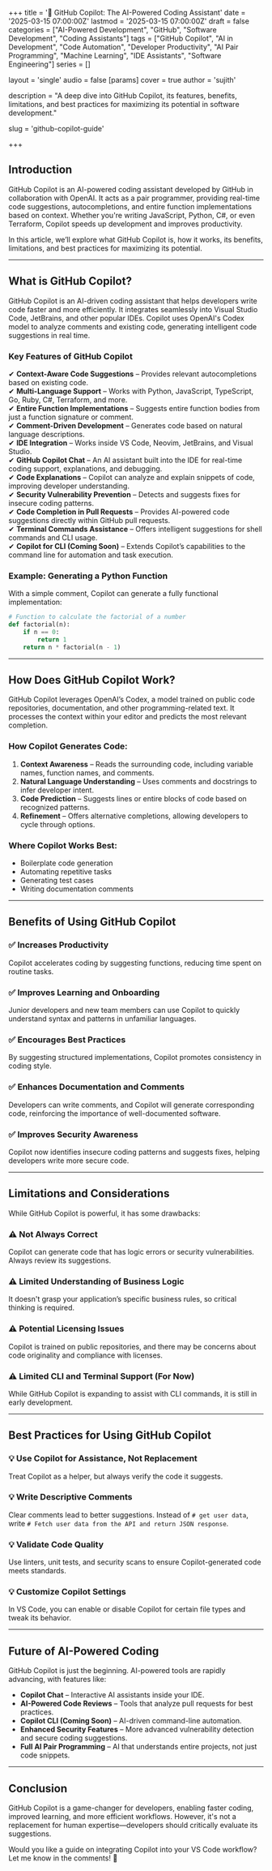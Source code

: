 +++
title = '🚀 GitHub Copilot: The AI-Powered Coding Assistant'
date = '2025-03-15 07:00:00Z'
lastmod = '2025-03-15 07:00:00Z'
draft = false
categories = ["AI-Powered Development", "GitHub", "Software Development", "Coding Assistants"]
tags = ["GitHub Copilot", "AI in Development", "Code Automation", "Developer Productivity", "AI Pair Programming", "Machine Learning", "IDE Assistants", "Software Engineering"]
series = []

layout = 'single'
audio = false
[params]
    cover = true
    author = 'sujith'
    
description = "A deep dive into GitHub Copilot, its features, benefits, limitations, and best practices for maximizing its potential in software development."

slug = 'github-copilot-guide'

+++

## **Introduction**

GitHub Copilot is an AI-powered coding assistant developed by GitHub in collaboration with OpenAI. It acts as a pair programmer, providing real-time code suggestions, autocompletions, and entire function implementations based on context. Whether you're writing JavaScript, Python, C#, or even Terraform, Copilot speeds up development and improves productivity.

In this article, we’ll explore what GitHub Copilot is, how it works, its benefits, limitations, and best practices for maximizing its potential.

---

## **What is GitHub Copilot?**

GitHub Copilot is an AI-driven coding assistant that helps developers write code faster and more efficiently. It integrates seamlessly into Visual Studio Code, JetBrains, and other popular IDEs. Copilot uses OpenAI's Codex model to analyze comments and existing code, generating intelligent code suggestions in real time.

### **Key Features of GitHub Copilot**

✔ **Context-Aware Code Suggestions** – Provides relevant autocompletions based on existing code.  
✔ **Multi-Language Support** – Works with Python, JavaScript, TypeScript, Go, Ruby, C#, Terraform, and more.  
✔ **Entire Function Implementations** – Suggests entire function bodies from just a function signature or comment.  
✔ **Comment-Driven Development** – Generates code based on natural language descriptions.  
✔ **IDE Integration** – Works inside VS Code, Neovim, JetBrains, and Visual Studio.  
✔ **GitHub Copilot Chat** – An AI assistant built into the IDE for real-time coding support, explanations, and debugging.  
✔ **Code Explanations** – Copilot can analyze and explain snippets of code, improving developer understanding.  
✔ **Security Vulnerability Prevention** – Detects and suggests fixes for insecure coding patterns.  
✔ **Code Completion in Pull Requests** – Provides AI-powered code suggestions directly within GitHub pull requests.  
✔ **Terminal Commands Assistance** – Offers intelligent suggestions for shell commands and CLI usage.  
✔ **Copilot for CLI (Coming Soon)** – Extends Copilot’s capabilities to the command line for automation and task execution.  

### **Example: Generating a Python Function**

With a simple comment, Copilot can generate a fully functional implementation:

```python
# Function to calculate the factorial of a number
def factorial(n):
    if n == 0:
        return 1
    return n * factorial(n - 1)
```

---

## **How Does GitHub Copilot Work?**

GitHub Copilot leverages OpenAI’s Codex, a model trained on public code repositories, documentation, and other programming-related text. It processes the context within your editor and predicts the most relevant completion.

### **How Copilot Generates Code:**

1. **Context Awareness** – Reads the surrounding code, including variable names, function names, and comments.
2. **Natural Language Understanding** – Uses comments and docstrings to infer developer intent.
3. **Code Prediction** – Suggests lines or entire blocks of code based on recognized patterns.
4. **Refinement** – Offers alternative completions, allowing developers to cycle through options.

### **Where Copilot Works Best:**

- Boilerplate code generation
- Automating repetitive tasks
- Generating test cases
- Writing documentation comments

---

## **Benefits of Using GitHub Copilot**

### ✅ **Increases Productivity**

Copilot accelerates coding by suggesting functions, reducing time spent on routine tasks.

### ✅ **Improves Learning and Onboarding**

Junior developers and new team members can use Copilot to quickly understand syntax and patterns in unfamiliar languages.

### ✅ **Encourages Best Practices**

By suggesting structured implementations, Copilot promotes consistency in coding style.

### ✅ **Enhances Documentation and Comments**

Developers can write comments, and Copilot will generate corresponding code, reinforcing the importance of well-documented software.

### ✅ **Improves Security Awareness**

Copilot now identifies insecure coding patterns and suggests fixes, helping developers write more secure code.

---

## **Limitations and Considerations**

While GitHub Copilot is powerful, it has some drawbacks:

### ⚠️ **Not Always Correct**

Copilot can generate code that has logic errors or security vulnerabilities. Always review its suggestions.

### ⚠️ **Limited Understanding of Business Logic**

It doesn't grasp your application’s specific business rules, so critical thinking is required.

### ⚠️ **Potential Licensing Issues**

Copilot is trained on public repositories, and there may be concerns about code originality and compliance with licenses.

### ⚠️ **Limited CLI and Terminal Support (For Now)**

While GitHub Copilot is expanding to assist with CLI commands, it is still in early development.

---

## **Best Practices for Using GitHub Copilot**

### 💡 **Use Copilot for Assistance, Not Replacement**

Treat Copilot as a helper, but always verify the code it suggests.

### 💡 **Write Descriptive Comments**

Clear comments lead to better suggestions. Instead of `# get user data`, write `# Fetch user data from the API and return JSON response`.

### 💡 **Validate Code Quality**

Use linters, unit tests, and security scans to ensure Copilot-generated code meets standards.

### 💡 **Customize Copilot Settings**

In VS Code, you can enable or disable Copilot for certain file types and tweak its behavior.

---

## **Future of AI-Powered Coding**

GitHub Copilot is just the beginning. AI-powered tools are rapidly advancing, with features like:

- **Copilot Chat** – Interactive AI assistants inside your IDE.
- **AI-Powered Code Reviews** – Tools that analyze pull requests for best practices.
- **Copilot CLI (Coming Soon)** – AI-driven command-line automation.
- **Enhanced Security Features** – More advanced vulnerability detection and secure coding suggestions.
- **Full AI Pair Programming** – AI that understands entire projects, not just code snippets.

---

## **Conclusion**

GitHub Copilot is a game-changer for developers, enabling faster coding, improved learning, and more efficient workflows. However, it's not a replacement for human expertise—developers should critically evaluate its suggestions.

Would you like a guide on integrating Copilot into your VS Code workflow? Let me know in the comments! 🚀
